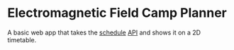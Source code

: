 # Electromagnetic Field Camp Planner

A basic web app that takes the [schedule](https://www.emfcamp.org/schedule/2024)
[API](https://developer.emfcamp.org/schedule/) and shows it on a 2D timetable.

